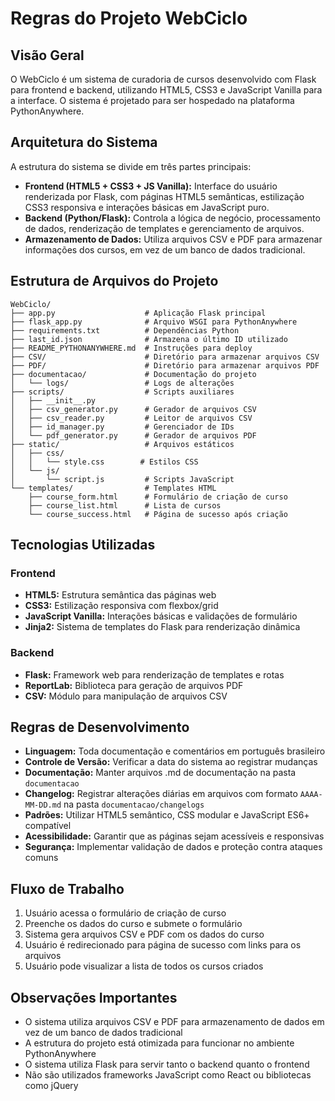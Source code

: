# Regras do Projeto WebCiclo

## Visão Geral

O WebCiclo é um sistema de curadoria de cursos desenvolvido com Flask para frontend e backend, utilizando HTML5, CSS3 e JavaScript Vanilla para a interface. O sistema é projetado para ser hospedado na plataforma PythonAnywhere.

## Arquitetura do Sistema

A estrutura do sistema se divide em três partes principais:

- **Frontend (HTML5 + CSS3 + JS Vanilla):** Interface do usuário renderizada por Flask, com páginas HTML5 semânticas, estilização CSS3 responsiva e interações básicas em JavaScript puro.
- **Backend (Python/Flask):** Controla a lógica de negócio, processamento de dados, renderização de templates e gerenciamento de arquivos.
- **Armazenamento de Dados:** Utiliza arquivos CSV e PDF para armazenar informações dos cursos, em vez de um banco de dados tradicional.

## Estrutura de Arquivos do Projeto

```
WebCiclo/
├── app.py                    # Aplicação Flask principal
├── flask_app.py              # Arquivo WSGI para PythonAnywhere
├── requirements.txt          # Dependências Python
├── last_id.json              # Armazena o último ID utilizado
├── README_PYTHONANYWHERE.md  # Instruções para deploy
├── CSV/                      # Diretório para armazenar arquivos CSV
├── PDF/                      # Diretório para armazenar arquivos PDF
├── documentacao/             # Documentação do projeto
│   └── logs/                 # Logs de alterações
├── scripts/                  # Scripts auxiliares
│   ├── __init__.py
│   ├── csv_generator.py      # Gerador de arquivos CSV
│   ├── csv_reader.py         # Leitor de arquivos CSV
│   ├── id_manager.py         # Gerenciador de IDs
│   └── pdf_generator.py      # Gerador de arquivos PDF
├── static/                   # Arquivos estáticos
│   ├── css/
│   │   └── style.css        # Estilos CSS
│   └── js/
│       └── script.js         # Scripts JavaScript
└── templates/                # Templates HTML
    ├── course_form.html      # Formulário de criação de curso
    ├── course_list.html      # Lista de cursos
    └── course_success.html   # Página de sucesso após criação
```

## Tecnologias Utilizadas

### Frontend
- **HTML5:** Estrutura semântica das páginas web
- **CSS3:** Estilização responsiva com flexbox/grid
- **JavaScript Vanilla:** Interações básicas e validações de formulário
- **Jinja2:** Sistema de templates do Flask para renderização dinâmica

### Backend
- **Flask:** Framework web para renderização de templates e rotas
- **ReportLab:** Biblioteca para geração de arquivos PDF
- **CSV:** Módulo para manipulação de arquivos CSV

## Regras de Desenvolvimento

- **Linguagem:** Toda documentação e comentários em português brasileiro
- **Controle de Versão:** Verificar a data do sistema ao registrar mudanças
- **Documentação:** Manter arquivos .md de documentação na pasta `documentacao`
- **Changelog:** Registrar alterações diárias em arquivos com formato `AAAA-MM-DD.md` na pasta `documentacao/changelogs`
- **Padrões:** Utilizar HTML5 semântico, CSS modular e JavaScript ES6+ compatível
- **Acessibilidade:** Garantir que as páginas sejam acessíveis e responsivas
- **Segurança:** Implementar validação de dados e proteção contra ataques comuns

## Fluxo de Trabalho

1. Usuário acessa o formulário de criação de curso
2. Preenche os dados do curso e submete o formulário
3. Sistema gera arquivos CSV e PDF com os dados do curso
4. Usuário é redirecionado para página de sucesso com links para os arquivos
5. Usuário pode visualizar a lista de todos os cursos criados

## Observações Importantes

- O sistema utiliza arquivos CSV e PDF para armazenamento de dados em vez de um banco de dados tradicional
- A estrutura do projeto está otimizada para funcionar no ambiente PythonAnywhere
- O sistema utiliza Flask para servir tanto o backend quanto o frontend
- Não são utilizados frameworks JavaScript como React ou bibliotecas como jQuery